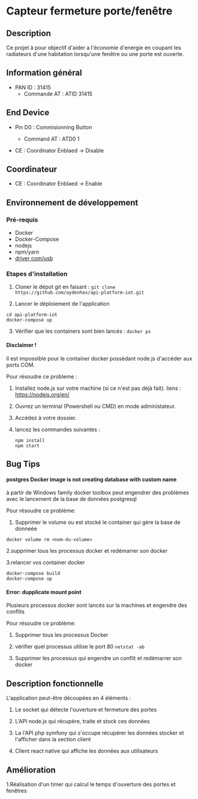 # Capteur fermeture porte/fenêtre

## Description

Ce projet à pour objectif d'aider a l'économie d'energie en coupant les radiateurs d'une
habitation lorsqu'une fenêtre ou une porte est ouverte.

## Information général

* PAN  ID : 31415
  * Commande AT : ATID 31415
  
 ## End Device
 
* Pin D0 : Commisionning Button
  * Command AT : ATD0 1
  
* CE : Coordinator Enblaed -> Disable

## Coordinateur

* CE : Coordinator Enblaed -> Enable

## Environnement de développement

### Pré-requis

* Docker
* Docker-Compose
* nodejs
* npm/yarn
* [driver com/usb](https://www.silabs.com/products/development-tools/software/usb-to-uart-bridge-vcp-drivers)

### Etapes d'installation

1) Cloner le dépot git en faisant :
```git clone https://github.com/aydenhex/api-platform-iot.git```

2) Lancer le déploiement de l'application
```
cd api-platform-iot
docker-compose up
```

3) Vérifier que les containers sont bien lancés :
```docker ps```

#### Disclaimer !

Il est impossible pour le container docker possédant node.js d'accéder aux ports COM.

Pour résoudre ce probleme : 

 1) Installez  node.js sur votre machine (si ce n'est pas déjà fait).
    liens : https://nodejs.org/en/

 2) Ouvrez un terminal (Powershell ou CMD) en mode administateur.

 3) Accédez à votre dossier.

 4) lancez les commandes suivantes : 
    ```
    npm install
    npm start

    ```
 
## Bug Tips
#### postgres Docker image is not creating database with custom name


à partir de Windows family docker toolbox peut engendrer des problèmes avec le lancement de la base de données postgresql


Pour résoudre ce problème:

1) Supprimer le volume ou est stocké le container qui gère la base de donneée
```
docker volume rm <nom-du-volume>
```
2.supprimer tous les processus docker et redémarrer son docker

3.relancer vos container docker
```
docker-compose build
docker-compose up
```

#### Error: dupplicate mount point

Plusieurs  processus docker sont lancés sur la machines et engendre des conflits 

 Pour résoudre ce problème:
 1) Supprimer tous les processus Docker
 
 2) vérifier quel processus utilise le port 80
 ``
 netstat -ab
 ``
 3) Supprimer les processus qui engendre un conflit et redémarrer son docker
 
 
 
 ## Description fonctionnelle
 
 L'application peut-être découpées en 4 éléments :
 
 1. Le socket qui détecte l'ouverture et fermeture des portes
 
 2. L'API node.js qui récupère, traite et stock ces données  
 
 3. La l'API php symfony qui s'occupe récupérer les données stocker et l'afficher dans la section client
 
 4. Client react native qui affiche les données aux utilisateurs
 
 ## Amélioration
 
 1.Réalisation d'un timer qui calcul le temps d'ouverture des portes et fenêtres